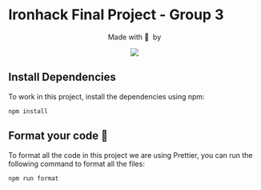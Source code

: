 # Ironhack Final Project - Group 3

<div align="center">
  <p>Made with 💙&nbsp;&nbsp;by</p>
  <a href="https://github.com/evagapi/ironhack-final-project-group-3/graphs/contributors">
  <img src="https://contrib.rocks/image?repo=evagapi/ironhack-final-project-group-3">
  </a>
</div>

## Install Dependencies

To work in this project, install the dependencies using npm:

```
npm install
```

## Format your code 💅

To format all the code in this project we are using Prettier, you can run the following command to format all the files:

```
npm run format
```
